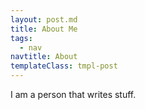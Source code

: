 ```yaml
---
layout: post.md
title: About Me
tags:
  - nav
navtitle: About
templateClass: tmpl-post
---
```


I am a person that writes stuff.
